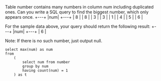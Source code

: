 Table number contains many numbers in column num including duplicated ones.
Can you write a SQL query to find the biggest number, which only appears once.
+---+
|num|
+---+
| 8 |
| 8 |
| 3 |
| 3 |
| 1 |
| 4 |
| 5 |
| 6 | 

For the sample data above, your query should return the following result:
+---+
|num|
+---+
| 6 |

Note:
If there is no such number, just output null.

```
select max(num) as num
from 
    (
        select num from number
        group by num
        having count(num) = 1
    ) as t
```
